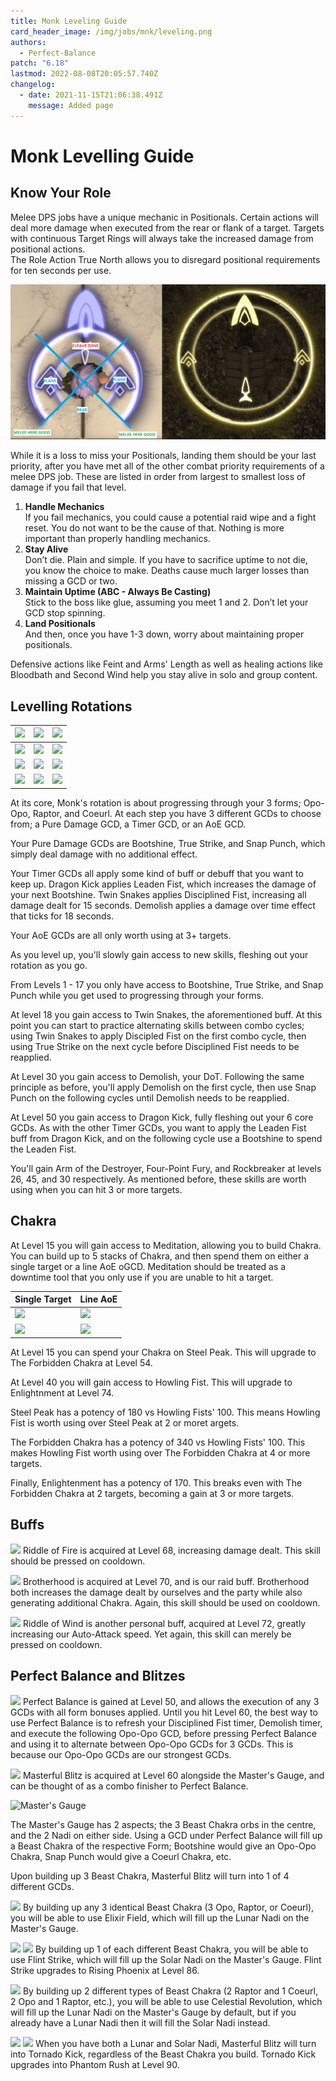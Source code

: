 ```yaml
---
title: Monk Leveling Guide
card_header_image: /img/jobs/mnk/leveling.png
authors:
  - Perfect-Balance
patch: "6.18"
lastmod: 2022-08-08T20:05:57.740Z
changelog:
  - date: 2021-11-15T21:06:38.491Z
    message: Added page
---
```

# Monk Levelling Guide

## Know Your Role

Melee DPS jobs have a unique mechanic in Positionals. Certain actions will deal more damage when executed from the rear or flank of a target. Targets with continuous Target Rings will always take the increased damage from positional actions. \
The Role Action True North allows you to disregard positional requirements for ten seconds per use.

![Positional Zone](/img/jobs/mnk/anoqtwm-1-.png "Positional Zone")

While it is a loss to miss your Positionals, landing them should be your last priority, after you have met all of the other combat priority requirements of a melee DPS job. These are listed in order from largest to smallest loss of damage if you fail that level.

1. **Handle Mechanics**\
   If you fail mechanics, you could cause a potential raid wipe and a fight reset. You do not want to be the cause of that. Nothing is more important than properly handling mechanics.
2. **Stay Alive**\
   Don’t die. Plain and simple. If you have to sacrifice uptime to not die, you know the choice to make. Deaths cause much larger losses than missing a GCD or two.
3. **Maintain Uptime (ABC - Always Be Casting)**\
   Stick to the boss like glue, assuming you meet 1 and 2. Don’t let your GCD stop spinning.
4. **Land Positionals**\
   And then, once you have 1-3 down, worry about maintaining proper positionals.

Defensive actions like Feint and Arms' Length as well as healing actions like Bloodbath and Second Wind help you stay alive in solo and group content.

## Levelling Rotations

| ![](https://xivapi.com/i/010000/010212_hr1.png) | ![](https://xivapi.com/i/010000/010213_hr1.png) | ![](https://xivapi.com/i/010000/010214_hr1.png) |
| ----------------------------------------------- | ----------------------------------------------- | ----------------------------------------------- |
| ![](https://xivapi.com/i/000000/000208_hr1.png) | ![](https://xivapi.com/i/000000/000209_hr1.png) | ![](https://xivapi.com/i/000000/000210_hr1.png) |
| ![](https://xivapi.com/i/002000/002528_hr1.png) | ![](https://xivapi.com/i/000000/000213_hr1.png) | ![](https://xivapi.com/i/000000/000204_hr1.png) |
| ![](https://xivapi.com/i/000000/000215_hr1.png) | ![](https://xivapi.com/i/002000/002544_hr1.png) | ![](https://xivapi.com/i/002000/002529_hr1.png) |

At its core, Monk's rotation is about progressing through your 3 forms; Opo-Opo, Raptor, and Coeurl. At each step you have 3 different GCDs to choose from; a Pure Damage GCD, a Timer GCD, or an AoE GCD.

Your Pure Damage GCDs are Bootshine, True Strike, and Snap Punch, which simply deal damage with no additional effect.

Your Timer GCDs all apply some kind of buff or debuff that you want to keep up. Dragon Kick applies Leaden Fist, which increases the damage of your next Bootshine. Twin Snakes applies Disciplined Fist, increasing all damage dealt for 15 seconds. Demolish applies a damage over time effect that ticks for 18 seconds.

Your AoE GCDs are all only worth using at 3+ targets.

As you level up, you'll slowly gain access to new skills, fleshing out your rotation as you go.

From Levels 1 - 17 you only have access to Bootshine, True Strike, and Snap Punch while you get used to progressing through your forms.

At level 18 you gain access to Twin Snakes, the aforementioned buff. At this point you can start to practice alternating skills between combo cycles; using Twin Snakes to apply Discipled Fist on the first combo cycle, then using True Strike on the next cycle before Disciplined Fist needs to be reapplied.

At Level 30 you gain access to Demolish, your DoT. Following the same principle as before, you'll apply Demolish on the first cycle, then use Snap Punch on the following cycles until Demolish needs to be reapplied.

At Level 50 you gain access to Dragon Kick, fully fleshing out your 6 core GCDs. As with the other Timer GCDs, you want to apply the Leaden Fist buff from Dragon Kick, and on the following cycle use a Bootshine to spend the Leaden Fist. 

You'll gain Arm of the Destroyer, Four-Point Fury, and Rockbreaker at levels 26, 45, and 30 respectively. As mentioned before, these skills are worth using when you can hit 3 or more targets.

## Chakra

At Level 15 you will gain access to Meditation, allowing you to build Chakra. You can build up to 5 stacks of Chakra, and then spend them on either a single target or a line AoE oGCD.  Meditation should be treated as a downtime tool that you only use if you are unable to hit a target.

| Single Target                                   | Line AoE                                        |
| ----------------------------------------------- | ----------------------------------------------- |
| ![](https://xivapi.com/i/002000/002530_hr1.png) | ![](https://xivapi.com/i/000000/000207_hr1.png) |
| ![](https://xivapi.com/i/002000/002535_hr1.png) | ![](https://xivapi.com/i/002000/002545_hr1.png) |

At Level 15 you can spend your Chakra on Steel Peak. This will upgrade to The Forbidden Chakra at Level 54.

At Level 40 you will gain access to Howling Fist. This will upgrade to Enlightnment at Level 74.

Steel Peak has a potency of 180 vs Howling Fists' 100. This means Howling Fist is worth using over Steel Peak at 2 or moret argets.

The Forbidden Chakra has a potency of 340 vs Howling Fists' 100. This makes Howling Fist worth using over The Forbidden Chakra at 4 or more targets.

Finally, Enlightenment has a potency of 170. This breaks even with The Forbidden Chakra at 2 targets, becoming a gain at 3 or more targets.

## Buffs

![](https://xivapi.com/i/002000/002541_hr1.png) Riddle of Fire is acquired at Level 68, increasing damage dealt. This skill should be pressed on cooldown.

![](https://xivapi.com/i/002000/002542_hr1.png) Brotherhood is acquired at Level 70, and is our raid buff. Brotherhood both increases the damage dealt by ourselves and the party while also generating additional Chakra. Again, this skill should be used on cooldown.

![](https://xivapi.com/i/002000/002978_hr1.png) Riddle of Wind is another personal buff, acquired at Level 72, greatly increasing our Auto-Attack speed. Yet again, this skill can merely be pressed on cooldown. 

## Perfect Balance and Blitzes

![](https://xivapi.com/i/000000/000217_hr1.png) Perfect Balance is gained at Level 50, and allows the execution of any 3 GCDs with all form bonuses applied.  Until you hit Level 60, the best way to use Perfect Balance is to refresh your Disciplined Fist timer, Demolish timer, and execute the following Opo-Opo GCD, before pressing Perfect Balance and using it to alternate between Opo-Opo GCDs for 3 GCDs. This is because our Opo-Opo GCDs are our strongest GCDs.

﻿![](https://xivapi.com/i/002000/002976_hr1.png) Masterful Blitz is acquired at Level 60 alongside the Master's Gauge, and can be thought of as a combo finisher to Perfect Balance. 

![Master's Gauge](https://img.finalfantasyxiv.com/lds/promo/h/u/JZgAqajVurzmZcZ0b9c6_8wtwQ.png "Master's Gauge")

The Master's Gauge has 2 aspects; the 3 Beast Chakra orbs in the centre, and the 2 Nadi on either side. Using a GCD under Perfect Balance will fill up a Beast Chakra of the respective Form; Bootshine would give an Opo-Opo Chakra, Snap Punch would give a Coeurl Chakra, etc. 

Upon building up 3 Beast Chakra, Masterful Blitz will turn into 1 of 4 different GCDs.

![](https://xivapi.com/i/002000/002533_hr1.png) By building up any 3 identical Beast Chakra (3 Opo, Raptor, or Coeurl), you will be able to use Elixir Field, which will fill up the Lunar Nadi on the Master's Gauge.

 ![](https://xivapi.com/i/002000/002548_hr1.png)  ![](https://xivapi.com/i/002000/002980_hr1.png) By building up 1 of each different Beast Chakra, you will be able to use Flint Strike, which will fill up the Solar Nadi on the Master's Gauge. Flint Strike upgrades to Rising Phoenix at Level 86.

![](https://xivapi.com/i/002000/002977_hr1.png) By building up 2 different types of Beast Chakra (2 Raptor and 1 Coeurl, 2 Opo and 1 Raptor, etc.), you will be able to use Celestial Revolution, which will fill up the Lunar Nadi on the Master's Gauge by default, but if you already have a Lunar Nadi then it will fill the Solar Nadi instead.

 ![](https://xivapi.com/i/002000/002531_hr1.png) ![](https://xivapi.com/i/002000/002981_hr1.png) When you have both a Lunar and Solar Nadi, Masterful Blitz will turn into Tornado Kick, regardless of the Beast Chakra you build. Tornado Kick upgrades into Phantom Rush at Level 90.